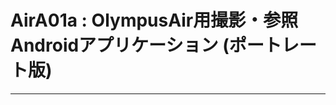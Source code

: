 # AirA01a : OlympusAir用撮影・参照Androidアプリケーション (ポートレート版)

------------------------------------------------

